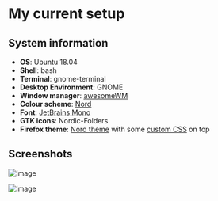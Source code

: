 # My current setup

## System information

* **OS**: Ubuntu 18.04
* **Shell**: bash
* **Terminal**: gnome-terminal
* **Desktop Environment**: GNOME
* **Window manager**: [awesomeWM](https://github.com/awesomeWM/awesome)
* **Colour scheme**: [Nord](https://www.nordtheme.com/docs/colors-and-palettes)
* **Font**: [JetBrains Mono](https://www.jetbrains.com/lp/mono/)
* **GTK icons**: Nordic-Folders
* **Firefox theme**: [Nord theme](https://addons.mozilla.org/en-GB/firefox/addon/nord-theme/) with some [custom CSS](https://github.com/marcusGH/dotfiles/tree/master/.config/firefox/chrome) on top

## Screenshots

![image](https://user-images.githubusercontent.com/29378769/93912950-b9601600-fd04-11ea-917d-513dd736dc1a.png)

![image](https://user-images.githubusercontent.com/29378769/93913460-689ced00-fd05-11ea-9f5d-2f25698bcf18.png)

